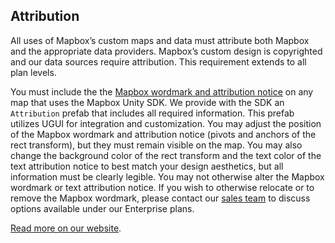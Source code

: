 ## Attribution

All uses of Mapbox’s custom maps and data must attribute both Mapbox and the appropriate data providers. Mapbox’s custom design is copyrighted and our data sources require attribution. This requirement extends to all plan levels.

You must include the the [Mapbox wordmark and attribution notice](https://www.mapbox.com/help/attribution/) on any map that uses the Mapbox Unity SDK. We provide with the SDK an `Attribution` prefab that includes all required information. This prefab utilizes UGUI for integration and customization. You may adjust the position of the Mapbox wordmark and attribution notice (pivots and anchors of the rect transform), but they must remain visible on the map. You may also change the background color of the rect transform and the text color of the text attribution notice to best match your design aesthetics, but all information must be clearly legible. You may not otherwise alter the Mapbox wordmark or text attribution notice. If you wish to otherwise relocate or to remove the Mapbox wordmark, please contact our [sales team](mailto:sales@mapbox.com) to discuss options available under our Enterprise plans. 

[Read more on our website](https://www.mapbox.com/help/attribution/).